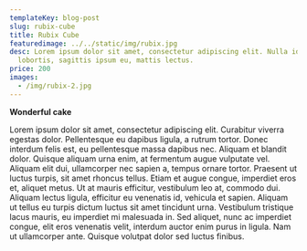 ```yaml
---
templateKey: blog-post
slug: rubix-cube
title: Rubix Cube
featuredimage: ../../static/img/rubix.jpg
desc: Lorem ipsum dolor sit amet, consectetur adipiscing elit. Nulla id nisi
  lobortis, sagittis ipsum eu, mattis lectus.
price: 200
images:
  - /img/rubix-2.jpg
---
```

**Wonderful cake**

Lorem ipsum dolor sit amet, consectetur adipiscing elit. Curabitur viverra egestas dolor. Pellentesque eu dapibus ligula, a rutrum tortor. Donec interdum felis est, eu pellentesque massa dapibus nec. Aliquam et blandit dolor. Quisque aliquam urna enim, at fermentum augue vulputate vel. Aliquam elit dui, ullamcorper nec sapien a, tempus ornare tortor. Praesent ut luctus turpis, sit amet rhoncus tellus. Etiam et augue congue, imperdiet eros et, aliquet metus. Ut at mauris efficitur, vestibulum leo at, commodo dui. Aliquam lectus ligula, efficitur eu venenatis id, vehicula et sapien. Aliquam ut tellus eu turpis dictum luctus sit amet tincidunt urna. Vestibulum tristique lacus mauris, eu imperdiet mi malesuada in. Sed aliquet, nunc ac imperdiet congue, elit eros venenatis velit, interdum auctor enim purus in ligula. Nam ut ullamcorper ante. Quisque volutpat dolor sed luctus finibus.